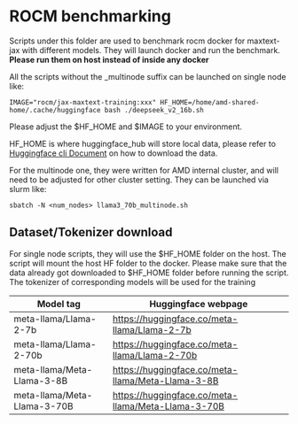 # ROCM benchmarking
Scripts under this folder are used to benchmark rocm docker for maxtext-jax with different models. They will launch docker and run the benchmark. **Please run them on host instead of inside any docker**

All the scripts without the _multinode suffix can be launched on single node like:
```
IMAGE="rocm/jax-maxtext-training:xxx" HF_HOME=/home/amd-shared-home/.cache/huggingface bash ./deepseek_v2_16b.sh
```
Please adjust the $HF_HOME and $IMAGE to your environment. 

HF_HOME is where huggingface_hub will store local data, please refer to [Huggingface cli Document](https://huggingface.co/docs/huggingface_hub/main/en/guides/cli#huggingface-cli-download) on how to download the data.

For the multinode one, they were written for AMD internal cluster, and will need to be adjusted for other cluster setting. They can be launched via slurm like:
```
sbatch -N <num_nodes> llama3_70b_multinode.sh
```
## Dataset/Tokenizer download
For single node scripts, they will use the $HF_HOME folder on the host. The script will mount the host HF folder to the docker. Please make sure that the data already got downloaded to $HF_HOME folder before running the script. The tokenizer of corresponding models will be used for the training

|  Model tag | Huggingface webpage  |
|---|---|
| meta-llama/Llama-2-7b  |  https://huggingface.co/meta-llama/Llama-2-7b |
| meta-llama/Llama-2-70b  | https://huggingface.co/meta-llama/Llama-2-70b  |
| meta-llama/Meta-Llama-3-8B  | https://huggingface.co/meta-llama/Meta-Llama-3-8B  |
| meta-llama/Meta-Llama-3-70B  |  https://huggingface.co/meta-llama/Meta-Llama-3-70B |